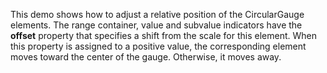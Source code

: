This demo shows how to&nbsp;adjust a&nbsp;relative position of&nbsp;the CircularGauge elements. The range container, value and subvalue indicators have the **offset** property that specifies a&nbsp;shift from the scale for this element. When this property is&nbsp;assigned to&nbsp;a&nbsp;positive value, the corresponding element moves toward the center of&nbsp;the gauge. Otherwise, it&nbsp;moves away.